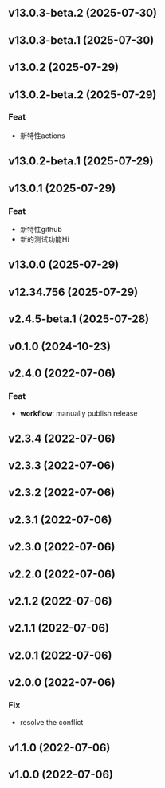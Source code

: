 ## v13.0.3-beta.2 (2025-07-30)

## v13.0.3-beta.1 (2025-07-30)

## v13.0.2 (2025-07-29)

## v13.0.2-beta.2 (2025-07-29)

### Feat

- 新特性actions

## v13.0.2-beta.1 (2025-07-29)

## v13.0.1 (2025-07-29)

### Feat

- 新特性github
- 新的测试功能Hi

## v13.0.0 (2025-07-29)

## v12.34.756 (2025-07-29)

## v2.4.5-beta.1 (2025-07-28)

## v0.1.0 (2024-10-23)

## v2.4.0 (2022-07-06)

### Feat

- **workflow**: manually publish release

## v2.3.4 (2022-07-06)

## v2.3.3 (2022-07-06)

## v2.3.2 (2022-07-06)

## v2.3.1 (2022-07-06)

## v2.3.0 (2022-07-06)

## v2.2.0 (2022-07-06)

## v2.1.2 (2022-07-06)

## v2.1.1 (2022-07-06)

## v2.0.1 (2022-07-06)

## v2.0.0 (2022-07-06)

### Fix

- resolve the conflict

## v1.1.0 (2022-07-06)

## v1.0.0 (2022-07-06)


